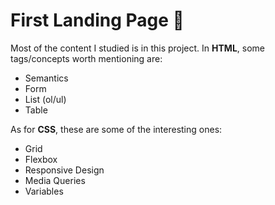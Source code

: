 # First Landing Page 📖

Most of the content I studied is in this project. In **HTML**, some tags/concepts worth mentioning are:

* Semantics
* Form
* List (ol/ul)
* Table

As for **CSS**, these are some of the interesting ones:

* Grid
* Flexbox
* Responsive Design
* Media Queries
* Variables
